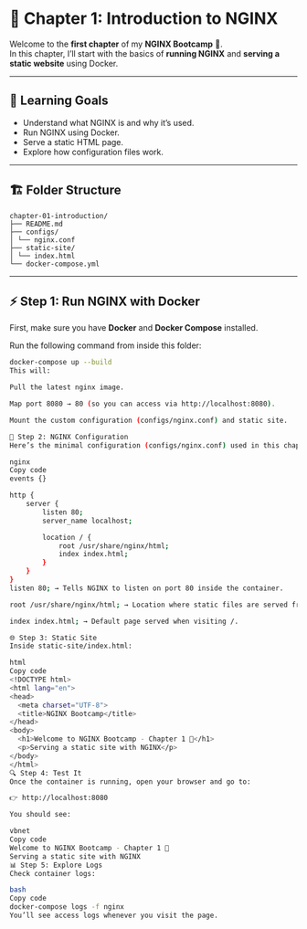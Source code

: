 # 📘 Chapter 1: Introduction to NGINX

Welcome to the **first chapter** of my **NGINX Bootcamp** 🚀.  
In this chapter, I’ll start with the basics of **running NGINX** and **serving a static website** using Docker.

---

## 🎯 Learning Goals
- Understand what NGINX is and why it’s used.
- Run NGINX using Docker.
- Serve a static HTML page.
- Explore how configuration files work.

---

## 🏗 Folder Structure

```
chapter-01-introduction/
├── README.md
├── configs/
│ └── nginx.conf
├── static-site/
│ └── index.html
└── docker-compose.yml
```

---

## ⚡ Step 1: Run NGINX with Docker
First, make sure you have **Docker** and **Docker Compose** installed.

Run the following command from inside this folder:

```bash
docker-compose up --build
This will:

Pull the latest nginx image.

Map port 8080 → 80 (so you can access via http://localhost:8080).

Mount the custom configuration (configs/nginx.conf) and static site.

📄 Step 2: NGINX Configuration
Here’s the minimal configuration (configs/nginx.conf) used in this chapter:

nginx
Copy code
events {}

http {
    server {
        listen 80;
        server_name localhost;

        location / {
            root /usr/share/nginx/html;
            index index.html;
        }
    }
}
listen 80; → Tells NGINX to listen on port 80 inside the container.

root /usr/share/nginx/html; → Location where static files are served from.

index index.html; → Default page served when visiting /.

🌐 Step 3: Static Site
Inside static-site/index.html:

html
Copy code
<!DOCTYPE html>
<html lang="en">
<head>
  <meta charset="UTF-8">
  <title>NGINX Bootcamp</title>
</head>
<body>
  <h1>Welcome to NGINX Bootcamp - Chapter 1 🚀</h1>
  <p>Serving a static site with NGINX</p>
</body>
</html>
🔍 Step 4: Test It
Once the container is running, open your browser and go to:

👉 http://localhost:8080

You should see:

vbnet
Copy code
Welcome to NGINX Bootcamp - Chapter 1 🚀
Serving a static site with NGINX
📊 Step 5: Explore Logs
Check container logs:

bash
Copy code
docker-compose logs -f nginx
You’ll see access logs whenever you visit the page.